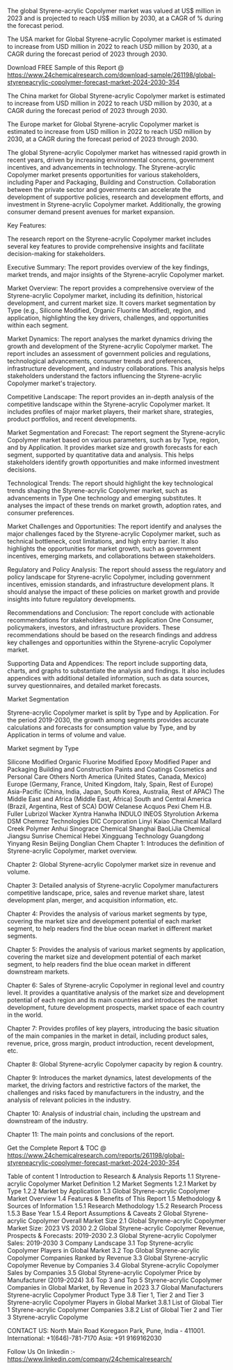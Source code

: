 The global Styrene-acrylic Copolymer market was valued at US$ million in 2023 and is projected to reach US$ million by 2030, at a CAGR of % during the forecast period.

The USA market for Global Styrene-acrylic Copolymer  market is estimated to increase from USD million in 2022 to reach USD million by 2030, at a CAGR during the forecast period of 2023 through 2030.

Download FREE Sample of this Report @ https://www.24chemicalresearch.com/download-sample/261198/global-styreneacrylic-copolymer-forecast-market-2024-2030-354

The China market for Global Styrene-acrylic Copolymer  market is estimated to increase from USD million in 2022 to reach USD million by 2030, at a CAGR during the forecast period of 2023 through 2030.

The Europe market for Global Styrene-acrylic Copolymer market is estimated to increase from USD million in 2022 to reach USD million by 2030, at a CAGR during the forecast period of 2023 through 2030.

The global Styrene-acrylic Copolymer market has witnessed rapid growth in recent years, driven by increasing environmental concerns, government incentives, and advancements in technology. The Styrene-acrylic Copolymer market presents opportunities for various stakeholders, including Paper and Packaging, Building and Construction. Collaboration between the private sector and governments can accelerate the development of supportive policies, research and development efforts, and investment in Styrene-acrylic Copolymer market. Additionally, the growing consumer demand present avenues for market expansion.

Key Features:

The research report on the Styrene-acrylic Copolymer market includes several key features to provide comprehensive insights and facilitate decision-making for stakeholders.

Executive Summary: The report provides overview of the key findings, market trends, and major insights of the Styrene-acrylic Copolymer market.

Market Overview: The report provides a comprehensive overview of the Styrene-acrylic Copolymer market, including its definition, historical development, and current market size. It covers market segmentation by Type (e.g., Silicone Modified, Organic Fluorine Modified), region, and application, highlighting the key drivers, challenges, and opportunities within each segment.

Market Dynamics: The report analyses the market dynamics driving the growth and development of the Styrene-acrylic Copolymer market. The report includes an assessment of government policies and regulations, technological advancements, consumer trends and preferences, infrastructure development, and industry collaborations. This analysis helps stakeholders understand the factors influencing the Styrene-acrylic Copolymer market's trajectory.

Competitive Landscape: The report provides an in-depth analysis of the competitive landscape within the Styrene-acrylic Copolymer market. It includes profiles of major market players, their market share, strategies, product portfolios, and recent developments.

Market Segmentation and Forecast: The report segment the Styrene-acrylic Copolymer market based on various parameters, such as by Type, region, and by Application. It provides market size and growth forecasts for each segment, supported by quantitative data and analysis. This helps stakeholders identify growth opportunities and make informed investment decisions.

Technological Trends: The report should highlight the key technological trends shaping the Styrene-acrylic Copolymer market, such as advancements in Type One technology and emerging substitutes. It analyses the impact of these trends on market growth, adoption rates, and consumer preferences.

Market Challenges and Opportunities: The report identify and analyses the major challenges faced by the Styrene-acrylic Copolymer market, such as technical bottleneck, cost limitations, and high entry barrier. It also highlights the opportunities for market growth, such as government incentives, emerging markets, and collaborations between stakeholders.

Regulatory and Policy Analysis: The report should assess the regulatory and policy landscape for Styrene-acrylic Copolymer, including government incentives, emission standards, and infrastructure development plans. It should analyse the impact of these policies on market growth and provide insights into future regulatory developments.

Recommendations and Conclusion: The report conclude with actionable recommendations for stakeholders, such as Application One Consumer, policymakers, investors, and infrastructure providers. These recommendations should be based on the research findings and address key challenges and opportunities within the Styrene-acrylic Copolymer market.

Supporting Data and Appendices: The report include supporting data, charts, and graphs to substantiate the analysis and findings. It also includes appendices with additional detailed information, such as data sources, survey questionnaires, and detailed market forecasts.

Market Segmentation

Styrene-acrylic Copolymer market is split by Type and by Application. For the period 2019-2030, the growth among segments provides accurate calculations and forecasts for consumption value by Type, and by Application in terms of volume and value.

Market segment by Type

Silicone Modified
Organic Fluorine Modified
Epoxy Modified
Paper and Packaging
Building and Construction
Paints and Coatings
Cosmetics and Personal Care
Others
North America (United States, Canada, Mexico)
Europe (Germany, France, United Kingdom, Italy, Spain, Rest of Europe)
Asia-Pacific (China, India, Japan, South Korea, Australia, Rest of APAC)
The Middle East and Africa (Middle East, Africa)
South and Central America (Brazil, Argentina, Rest of SCA)
DOW
Celanese
Acquos
Pexi Chem
H.B. Fuller
Lubrizol
Wacker
Xyntra
Hanwha
INDULO
INEOS Styrolution
Arkema
DSM
Chemrez Technologies
DIC Corporation
Linyi Kaiao Chemical
Mallard Creek Polymer
Anhui Sinograce Chemical
Shanghai BaoLiJia Chemical
Jiangsu Sunrise Chemical
Hebei Xingguang Technology
Guangdong Yinyang Resin
Beijing Donglian Chem
Chapter 1: Introduces the definition of Styrene-acrylic Copolymer, market overview.

Chapter 2: Global Styrene-acrylic Copolymer market size in revenue and volume.

Chapter 3: Detailed analysis of Styrene-acrylic Copolymer manufacturers competitive landscape, price, sales and revenue market share, latest development plan, merger, and acquisition information, etc.

Chapter 4: Provides the analysis of various market segments by type, covering the market size and development potential of each market segment, to help readers find the blue ocean market in different market segments.

Chapter 5: Provides the analysis of various market segments by application, covering the market size and development potential of each market segment, to help readers find the blue ocean market in different downstream markets.

Chapter 6: Sales of Styrene-acrylic Copolymer in regional level and country level. It provides a quantitative analysis of the market size and development potential of each region and its main countries and introduces the market development, future development prospects, market space of each country in the world.

Chapter 7: Provides profiles of key players, introducing the basic situation of the main companies in the market in detail, including product sales, revenue, price, gross margin, product introduction, recent development, etc.

Chapter 8: Global Styrene-acrylic Copolymer capacity by region & country.

Chapter 9: Introduces the market dynamics, latest developments of the market, the driving factors and restrictive factors of the market, the challenges and risks faced by manufacturers in the industry, and the analysis of relevant policies in the industry.

Chapter 10: Analysis of industrial chain, including the upstream and downstream of the industry.

Chapter 11: The main points and conclusions of the report.

Get the Complete Report & TOC @ https://www.24chemicalresearch.com/reports/261198/global-styreneacrylic-copolymer-forecast-market-2024-2030-354

Table of content
1 Introduction to Research & Analysis Reports
1.1 Styrene-acrylic Copolymer Market Definition
1.2 Market Segments
1.2.1 Market by Type
1.2.2 Market by Application
1.3 Global Styrene-acrylic Copolymer Market Overview
1.4 Features & Benefits of This Report
1.5 Methodology & Sources of Information
1.5.1 Research Methodology
1.5.2 Research Process
1.5.3 Base Year
1.5.4 Report Assumptions & Caveats
2 Global Styrene-acrylic Copolymer Overall Market Size
2.1 Global Styrene-acrylic Copolymer Market Size: 2023 VS 2030
2.2 Global Styrene-acrylic Copolymer Revenue, Prospects & Forecasts: 2019-2030
2.3 Global Styrene-acrylic Copolymer Sales: 2019-2030
3 Company Landscape
3.1 Top Styrene-acrylic Copolymer Players in Global Market
3.2 Top Global Styrene-acrylic Copolymer Companies Ranked by Revenue
3.3 Global Styrene-acrylic Copolymer Revenue by Companies
3.4 Global Styrene-acrylic Copolymer Sales by Companies
3.5 Global Styrene-acrylic Copolymer Price by Manufacturer (2019-2024)
3.6 Top 3 and Top 5 Styrene-acrylic Copolymer Companies in Global Market, by Revenue in 2023
3.7 Global Manufacturers Styrene-acrylic Copolymer Product Type
3.8 Tier 1, Tier 2 and Tier 3 Styrene-acrylic Copolymer Players in Global Market
3.8.1 List of Global Tier 1 Styrene-acrylic Copolymer Companies
3.8.2 List of Global Tier 2 and Tier 3 Styrene-acrylic Copolyme

CONTACT US:
North Main Road Koregaon Park, Pune, India - 411001.
International: +1(646)-781-7170
Asia: +91 9169162030

Follow Us On linkedin :- https://www.linkedin.com/company/24chemicalresearch/
